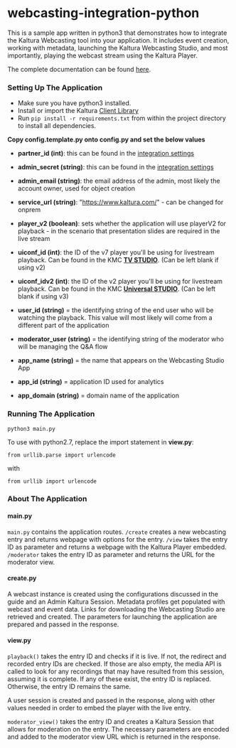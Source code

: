 # webcasting-integration-python

This is a sample app written in python3 that demonstrates how to integrate the Kaltura Webcasting tool into your application. It includes event creation, working with metadata, launching the Kaltura Webcasting Studio, and most importantly, playing the webcast stream using the Kaltura Player. 

The complete documentation can be found [here](https://github.com/kaltura-vpaas/webcasting-integration).

### Setting Up The Application 

- Make sure you have python3 installed. 
- Install or import the Kaltura [Client Library](https://developer.kaltura.com/api-docs/Client_Libraries)
- Run `pip install -r requirements.txt` from within the project directory to install all dependencies. 

**Copy config.template.py onto config.py and set the below values**

- **partner_id (int)**: this can be found in the [integration settings](https://kmc.kaltura.com/index.php/kmcng/login)
- **admin_secret (string)**: this can be found in the [integration settings](https://kmc.kaltura.com/index.php/kmcng/login)
- **admin_email (string)**: the email address of the admin, most likely the account owner, used for object creation
- **service_url (string)**: "https://www.kaltura.com/" - can be changed for onprem 
- **player_v2 (boolean)**: sets whether the application will use playerV2 for playback - in the scenario that presentation slides are required in the live stream
- **uiconf_id (int)**: the ID of the v7 player you'll be using for livestream playback. Can be found in the KMC [**TV STUDIO**](https://kmc.kaltura.com/index.php/kmcng/studio/v3). (Can be left blank if using v2)
- **uiconf_idv2 (int)**: the ID of the v2 player you'll be using for livestream playback. Can be found in the KMC [**Universal STUDIO**](https://kmc.kaltura.com/index.php/kmcng/studio/v2). (Can be left blank if using v3)

- **user_id (string)** = the identifying string of the end user who will be watching the playback. This value will most likely will come from a different part of the application 
- **moderator_user (string)** = the identifying string of the moderator who will be managing the Q&A flow

- **app_name (string)** = the name that appears on the Webcasting Studio App
- **app_id (string)** = application ID used for analytics 
- **app_domain (string)** = domain name of the application

### Running The Application

```python3 main.py```

To use with python2.7, replace the import statement in **view.py**:

```from urllib.parse import urlencode```

with

```from urllib import urlencode```


### About The Application 

#### main.py 

`main.py` contains the application routes. `/create` creates a new webcasting entry and returns webpage with options for the entry. `/view` takes the entry ID as parameter and returns a webpage with the Kaltura Player embedded. `/moderator` takes the entry ID as parameter and returns the URL for the moderator view. 

#### create.py 

A webcast instance is created using the configurations discussed in the guide and an Admin Kaltura Session. Metadata profiles get populated with webcast and event data. Links for downloading the Webcasting Studio are retrieved and created. The parameters for launching the application are prepared and passed in the response. 

#### view.py 

`playback()` takes the entry ID and checks if it is live. If not, the redirect and recorded entry IDs are checked. If those are also empty, the media API is called to look for any recordings that may have resulted from this session, assuming it is complete. If any of these exist, the entry ID is replaced. Otherwise, the entry ID remains the same. 

A user session is created and passed in the response, along with other values needed in order to embed the player with the live entry. 

`moderator_view()` takes the entry ID and creates a Kaltura Session that allows for moderation on the entry. The necessary parameters are encoded and added to the moderator view URL which is returned in the response. 
